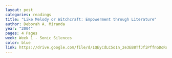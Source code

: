 ```yaml
---
layout: post
categories: readings
title: "Like Melody or Witchcraft: Empowerment through Literature"
author: Deborah A. Miranda
year: "2004"
pages: 4 Pages
week: Week 1 - Sonic Silences
color: blue
link: https://drive.google.com/file/d/1QEyCdLC5o1n_2e3EB8TfJfiPffnGDoRu/view?usp=share_link
---
```

